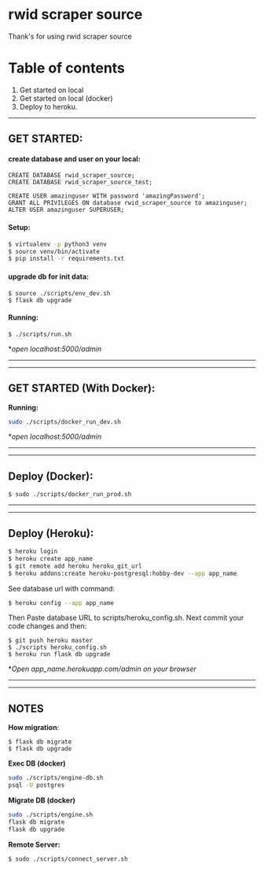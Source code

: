 # rwid scraper source
Thank's for using rwid scraper source

# Table of contents
1. Get started on local
2. Get started on local (docker)
3. Deploy to heroku.

<hr>

## GET STARTED:
#### create database and user on your local: 
```
CREATE DATABASE rwid_scraper_source;
CREATE DATABASE rwid_scraper_source_test;

CREATE USER amazinguser WITH password 'amazingPassword';
GRANT ALL PRIVILEGES ON database rwid_scraper_source to amazinguser;
ALTER USER amazinguser SUPERUSER;
```


#### Setup:
```sh
$ virtualenv -p python3 venv
$ source venv/bin/activate
$ pip install -r requirements.txt
```

#### upgrade db for init data:
```
$ source ./scripts/env_dev.sh
$ flask db upgrade
```


#### Running:
```
$ ./scripts/run.sh
```
**open localhost:5000/admin*
<hr><hr>


## GET STARTED (With Docker):
**Running:**
```sh
sudo ./scripts/docker_run_dev.sh
```
**open localhost:5000/admin*


<hr><hr>

## Deploy (Docker):
```
$ sudo ./scripts/docker_run_prod.sh
```

<hr><hr>

## Deploy (Heroku):

```sh
$ heroku login
$ heroku create app_name
$ git remote add heroku heroku_git_url
$ heroku addons:create heroku-postgresql:hobby-dev --app app_name
```

See database url with command:
```sh
$ heroku config --app app_name
```
Then Paste database URL to scripts/heroku_config.sh. Next commit your code changes and then:

```shell script
$ git push heroku master
$ ./scripts heroku_config.sh
$ heroku run flask db upgrade
```
**Open app_name.herokuapp.com/admin on your browser*






<hr><hr>

## NOTES
**How migration**:
```
$ flask db migrate
$ flask db upgrade
```

**Exec DB (docker)**
```sh
sudo ./scripts/engine-db.sh
psql -U postgres
```

**Migrate DB (docker)**
```sh
sudo ./scripts/engine.sh
flask db migrate
flask db upgrade
```

**Remote Server:**
```sh
$ sudo ./scripts/connect_server.sh
```

